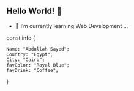 ## Hello World! 👋
- 🌱 I’m currently learning Web Development ...

const info {

    Name: "Abdullah Sayed";
    Country: "Egypt";
    City: "Cairo";
    favColor: "Royal Blue";
    favDrink: "Coffee";

}

